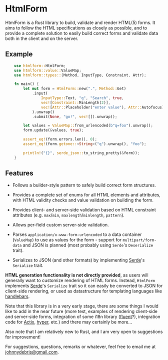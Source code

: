 # HtmlForm

HtmlForm is a Rust library to build, validate and render HTML(5) forms. It aims
to follow the HTML specifications as closely as possible, and to provide a
complete solution to easily build correct forms and validate data both in the
client and on the server.

## Example

```rust
    use htmlform::HtmlForm;
    use htmlform::value::ValueMap;
    use htmlform::types::{Method, InputType, Constraint, Attr};

    fn main() {
        let mut form = HtmlForm::new(".", Method::Get)
            .input(
                InputType::Text, "q", "Search", true,
                vec![Constraint::MinLength(2)],
                vec![Attr::Placeholder("enter value"), Attr::Autofocus]
            ).unwrap()
            .submit(None, "go!", vec![]).unwrap();

        let values = ValueMap::from_urlencoded(b"q=foo").unwrap();
        form.update(&values, true);

        assert_eq!(form.errors.len(), 0);
        assert_eq!(form.getone::<String>("q").unwrap(), "foo");

        println!("{}", serde_json::to_string_pretty(&form));
    }
```

## Features

* Follows a builder-style pattern to safely build correct form structures.

* Provides a complete set of enums for all HTML elements and attributes,
  with HTML validity checks and value validation on building the form.

* Provides client- and server-side validation based on HTML constraint
  attributes (e.g. `max`/`min`, `maxlength`/`minlength`, `pattern`).

* Allows per-field custom server-side validation.

* Parses `application/x-www-form-urlencoded` to a data container (`ValueMap`)
  to use as values for the form - support for `multipart/form-data` and JSON
  is planned (most probably using `Serde`'s `Deserialize` trait).

* Serializes to JSON (and other formats) by implementing
  [Serde](https://docs.rs/serde/)'s `Serialize` trait.

**HTML generation functionality is not directly provided**, as users will
generally want to customize rendering of HTML forms. Instead, `HtmlForm`
implements [Serde](https://docs.rs/serde/)'s `Serialize`
trait so it can easily be converted to JSON for client-side rendering, or
used as datastructure for templating languages like
[handlebars](https://docs.rs/handlebars/).

Note that this library is in a very early stage, there are some things I would
like to add in the near future (more test, examples of rendering client-side
and server-side forms, integration of some i18n library
([fluent](https://docs.rs/fluent/)?), integration code for
[Actix](https://docs.rs/actix/), [hyper](https://docs.rs/hyper/), etc.) and
there may certainly be more...

Also note that I am relatively new to Rust, and I am very open to suggestions
for improvement!

For suggestions, questions, remarks or whatever, feel free to email me at
[johnnydebris@gmail.com](mailto::johnnydebris@gmail.com).
